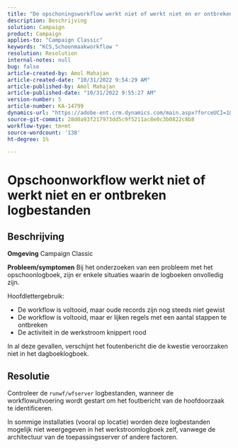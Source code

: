 ```yaml
---
title: "De opschoningsworkflow werkt niet of werkt niet en er ontbreken logbestanden"
description: Beschrijving
solution: Campaign
product: Campaign
applies-to: "Campaign Classic"
keywords: "KCS,Schoonmaakworkflow "
resolution: Resolution
internal-notes: null
bug: false
article-created-by: Amol Mahajan
article-created-date: "10/31/2022 9:54:29 AM"
article-published-by: Amol Mahajan
article-published-date: "10/31/2022 9:55:27 AM"
version-number: 5
article-number: KA-14799
dynamics-url: "https://adobe-ent.crm.dynamics.com/main.aspx?forceUCI=1&pagetype=entityrecord&etn=knowledgearticle&id=252b33fe-0159-ed11-9561-6045bd006079"
source-git-commit: 28d0a93f217973dd5c9f5211ac8e0c3b0822c8b8
workflow-type: tm+mt
source-wordcount: '138'
ht-degree: 1%

---
```


# Opschoonworkflow werkt niet of werkt niet en er ontbreken logbestanden

## Beschrijving

<b>Omgeving</b>
Campaign Classic


<b>Probleem/symptomen</b>
Bij het onderzoeken van een probleem met het opschoonlogboek, zijn er enkele situaties waarin de logboeken onvolledig zijn.

Hoofdlettergebruik:

- De workflow is voltooid, maar oude records zijn nog steeds niet gewist
- De workflow is voltooid, maar er lijken regels met een aantal stappen te ontbreken
- De activiteit in de werkstroom knippert rood


In al deze gevallen, verschijnt het foutenbericht die de kwestie veroorzaken niet in het dagboeklogboek.


## Resolutie


Controleer de `runwf/wfserver` logbestanden, wanneer de workflowuitvoering wordt gestart om het foutbericht van de hoofdoorzaak te identificeren.

In sommige installaties (vooral op locatie) worden deze logbestanden mogelijk niet weergegeven in het werkstroomlogboek zelf, vanwege de architectuur van de toepassingsserver of andere factoren.
